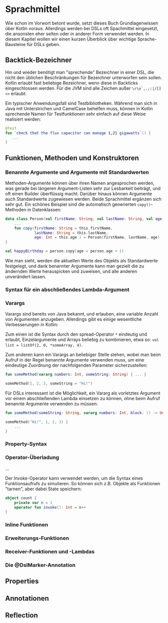 # Sprachmittel

Wie schon im Vorwort betont wurde, setzt dieses Buch Grundlagenwissen über Kotlin
voraus. Allerdings werden bei DSLs oft Spachmittel eingesetzt, die ansonsten eher
selten oder in anderer Form verwendet werden. In diesem Kapitel wollen wir einen
kurzen Überblick über wichtige Sprache-Bausteine für DSLs geben.

## Backtick-Bezeichner

Hin und wieder benötigt man "sprechende" Bezeichner in einer DSL, die nicht 
den üblichen Beschränkungen für Bezeichner unterworfen sein sollen. Kotlin erlaubt
fast beliebige Bezeichner, wenn diese in Backticks eingeschlossen werden.
Für die JVM sind alle Zeichen außer <code>\r\n`,.;:\|/[]<></code> erlaubt. 

Ein typischer Anwendungsfall sind Testbibliotheken. Während man sich in 
Java mit Unterstrichen und CamelCase behelfen muss, können in Kotlin 
sprechende Namen für Testfunktionen sehr einfach auf diese Weise
realisiert werden:

```kotlin
@Test
fun `check that the flux capacitor can manage 1,21 gigawatts`() {
   ...
}
```

## Funktionen, Methoden und Konstruktoren

### Benannte Argumente und Argumente mit Standardwerten

Methoden-Argumente können über ihren Namen angesprochen werden, was gerade bei 
längeren Argument-Listen sehr zur Lesbarkeit beiträgt, und oft einen Builder
überflüssig macht. Darüber hinaus können Argumente auch Standardwerte zugewiesen
werden. Beide Sprachmittel ergänzen sich sehr gut. Ein schönes Beispiel sind
die automatisch generierten `copy()`-Methoden in Datenklassen:

```kotlin
data class Person(val firstName: String, val lastName: String, val age: Int) {
    ...
    fun copy(firstName: String = this.firstName, 
             lastName: String = this.lastName,
             age: Int = this.age ) = Person(firstName, lastName, age)
}

val happyBirthday = person.copy(age = person.age + 1)
```
Wie man sieht, werden die aktuellen Werte des Objekts als Standardwerte festgelegt,
und dank benannter Argumente kann man gezielt die zu ändernden Werte herauspicken und
zuweisen, und alle anderen unverändert lassen.

### Syntax für ein abschließendes Lambda-Argument


### Varargs

Varargs sind bereits von Java bekannt, und erlauben, eine variable Anzahl von
Argumenten anzugeben. Allerdings gibt es einige wesentliche Verbesserungen in Kotlin:

Zum einen ist die Syntax durch den spread-Operator `*` eindeutig und erlaubt, 
Einzelargumente und Arrays beliebig zu kombinieren, 
etwa so: `val list = listOf(2, 0, *someArray, 4)`.

Zum anderen kann ein Varargs an beliebiger Stelle stehen, wobei man beim Aufruf in der 
Regel benannte Argumente verwenden muss, um eine eindeutige Zuordnung der nachfolgenden
Parameter sicherzustellen:

```kotlin
fun someMethod(vararg numbers: Int, someString: String) { ... }

someMethod(1, 2, 3, someString = "Hi!")
```
Für DSLs interessant ist die Möglichkeit, ein Vararg als vorletztes Argument vor einem
abschließenden Lambda einsetzen zu können, ohne beim Aufruf benannte Argumente
verwenden zu müssen: 

```kotlin
fun someMethod(someString: String, vararg numbers: Int, block: () -> Unit) { ... }

someMethod("Hi!", 1, 2, 3) {
    ...
}
```

### Property-Syntax

### Operator-Überladung

...

Der Invoke-Operator kann verwendet werden, um die Syntax eines
Funktionsaufrufs zu simulieren. So können sich z.B. Objekte als 
Funktionen "tarnen", aber dabei State speichern:

```kotlin
object count {
    private var n = 1
    operator fun invoke(): Int = n++
}
```

### Inline Funktionen

### Erweiterungs-Funktionen

### Receiver-Funktionen und -Lambdas

### Die @DslMarker-Annotation

## Properties

## Annotationen

## Reflection

